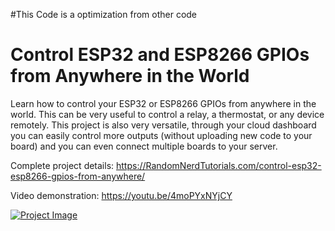 #This Code is a optimization from other code



# Control ESP32 and ESP8266 GPIOs from Anywhere in the World

Learn how to control your ESP32 or ESP8266 GPIOs from anywhere in the world. This can be very useful to control a relay, a thermostat, or any device remotely. This project is also very versatile, through your cloud dashboard you can easily control more outputs (without uploading new code to your board) and you can even connect multiple boards to your server.

Complete project details: https://RandomNerdTutorials.com/control-esp32-esp8266-gpios-from-anywhere/

Video demonstration: https://youtu.be/4moPYxNYjCY

[![Project Image](https://raw.githubusercontent.com/RuiSantosdotme/control-esp32-esp8266-gpios-from-anywhere/master/project-image.png)](https://RandomNerdTutorials.com/control-esp32-esp8266-gpios-from-anywhere/)
